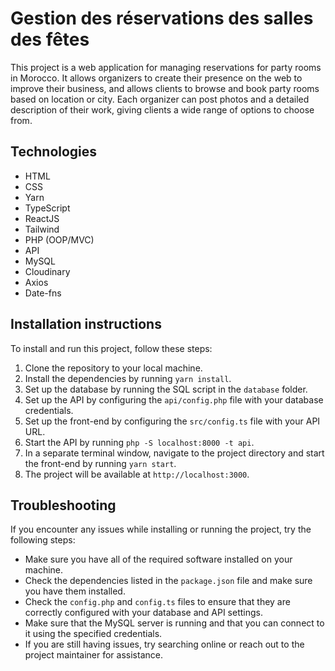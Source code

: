 # Gestion des réservations des salles des fêtes

This project is a web application for managing reservations for party rooms in Morocco. It allows organizers to create their presence on the web to improve their business, and allows clients to browse and book party rooms based on location or city. Each organizer can post photos and a detailed description of their work, giving clients a wide range of options to choose from.

## Technologies

- HTML
- CSS
- Yarn
- TypeScript
- ReactJS
- Tailwind
- PHP (OOP/MVC)
- API
- MySQL
- Cloudinary
- Axios
- Date-fns

## Installation instructions

To install and run this project, follow these steps:

1. Clone the repository to your local machine.
2. Install the dependencies by running `yarn install`.
3. Set up the database by running the SQL script in the `database` folder.
4. Set up the API by configuring the `api/config.php` file with your database credentials.
5. Set up the front-end by configuring the `src/config.ts` file with your API URL.
6. Start the API by running `php -S localhost:8000 -t api`.
7. In a separate terminal window, navigate to the project directory and start the front-end by running `yarn start`.
8. The project will be available at `http://localhost:3000`.

## Troubleshooting

If you encounter any issues while installing or running the project, try the following steps:

- Make sure you have all of the required software installed on your machine.
- Check the dependencies listed in the `package.json` file and make sure you have them installed.
- Check the `config.php` and `config.ts` files to ensure that they are correctly configured with your database and API settings.
- Make sure that the MySQL server is running and that you can connect to it using the specified credentials.
- If you are still having issues, try searching online or reach out to the project maintainer for assistance.
